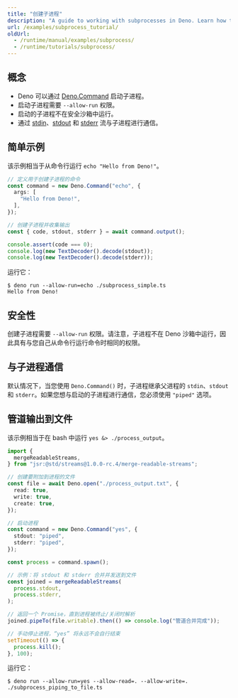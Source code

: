 ```yaml
---
title: "创建子进程"
description: "A guide to working with subprocesses in Deno. Learn how to spawn processes, handle input/output streams, manage process lifecycles, and implement inter-process communication patterns safely."
url: /examples/subprocess_tutorial/
oldUrl:
  - /runtime/manual/examples/subprocess/
  - /runtime/tutorials/subprocess/
---
```


## 概念

- Deno 可以通过 [Deno.Command](https://docs.deno.com/api/deno/~/Deno.Command) 启动子进程。
- 启动子进程需要 `--allow-run` 权限。
- 启动的子进程不在安全沙箱中运行。
- 通过 [stdin](https://docs.deno.com/api/deno/~/Deno.stdin)、[stdout](https://docs.deno.com/api/deno/~/Deno.stdout) 和 [stderr](https://docs.deno.com/api/deno/~/Deno.stderr) 流与子进程进行通信。

## 简单示例

该示例相当于从命令行运行 `echo "Hello from Deno!"`。

```ts title="subprocess_simple.ts"
// 定义用于创建子进程的命令
const command = new Deno.Command("echo", {
  args: [
    "Hello from Deno!",
  ],
});

// 创建子进程并收集输出
const { code, stdout, stderr } = await command.output();

console.assert(code === 0);
console.log(new TextDecoder().decode(stdout));
console.log(new TextDecoder().decode(stderr));
```

运行它：

```shell
$ deno run --allow-run=echo ./subprocess_simple.ts
Hello from Deno!
```

## 安全性

创建子进程需要 `--allow-run` 权限。请注意，子进程不在 Deno 沙箱中运行，因此具有与您自己从命令行运行命令时相同的权限。

## 与子进程通信

默认情况下，当您使用 `Deno.Command()` 时，子进程继承父进程的 `stdin`、`stdout` 和 `stderr`。如果您想与启动的子进程进行通信，您必须使用 `"piped"` 选项。

## 管道输出到文件

该示例相当于在 bash 中运行 `yes &> ./process_output`。

```ts title="subprocess_piping_to_files.ts"
import {
  mergeReadableStreams,
} from "jsr:@std/streams@1.0.0-rc.4/merge-readable-streams";

// 创建要附加到进程的文件
const file = await Deno.open("./process_output.txt", {
  read: true,
  write: true,
  create: true,
});

// 启动进程
const command = new Deno.Command("yes", {
  stdout: "piped",
  stderr: "piped",
});

const process = command.spawn();

// 示例：将 stdout 和 stderr 合并并发送到文件
const joined = mergeReadableStreams(
  process.stdout,
  process.stderr,
);

// 返回一个 Promise，直到进程被终止/关闭时解析
joined.pipeTo(file.writable).then(() => console.log("管道合并完成"));

// 手动停止进程，“yes” 将永远不会自行结束
setTimeout(() => {
  process.kill();
}, 100);
```

运行它：

```shell
$ deno run --allow-run=yes --allow-read=. --allow-write=. ./subprocess_piping_to_file.ts
```